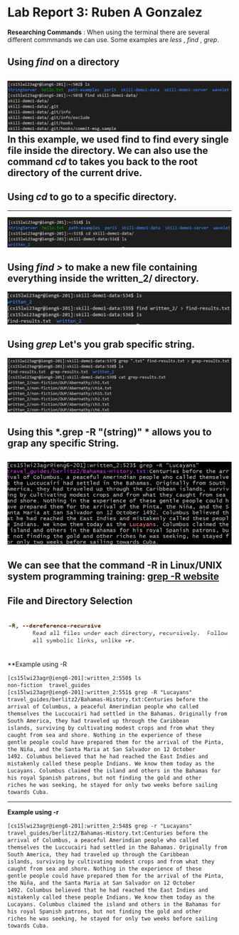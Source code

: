 # Lab Report 3: Ruben A Gonzalez
**Researching Commands** : When using the terminal there are several different commmands we can use. Some examples are *less* , *find* , *grep*.
## Using *find* on a directory
![Image](find.png)
In this example, we used find to find every single file inside the directory.
We can also use the command *cd* to takes you back to the root directory of the current drive.
---
## Using *cd* to go to a specific directory.
---
![Image](cd.png)
## Using *find >* to make a new file containing everything inside the written_2/ directory.
![Image](written.png)
## Using *grep* Let's you grab specific string.
![Image](grep.png)
## Using this *.grep -R "(string)" * allows you to grap any specific String.
![Image](grep-r.png)
---
We can see that the command -R in Linux/UNIX system programming training: 
[grep -R website](https://man7.org/linux/man-pages/man1/grep.1.html)
---
**File and Directory Selection**
---
![Image](-R.png)
---
**Example using -R
```
[cs15lwi23agr@ieng6-201]:written_2:550$ ls
non-fiction  travel_guides
[cs15lwi23agr@ieng6-201]:written_2:551$ grep -R "Lucayans"
travel_guides/berlitz2/Bahamas-History.txt:Centuries before the arrival of Columbus, a peaceful Amerindian people who called 
themselves the Luccucairi had settled in the Bahamas. Originally from South America, they had traveled up through the Caribbean
islands, surviving by cultivating modest crops and from what they caught from sea and shore. Nothing in the experience of these 
gentle people could have prepared them for the arrival of the Pinta, the Niña, and the Santa Maria at San Salvador on 12 October 
1492. Columbus believed that he had reached the East Indies and mistakenly called these people Indians. We know them today as the
Lucayans. Columbus claimed the island and others in the Bahamas for his royal Spanish patrons, but not finding the gold and other 
riches he was seeking, he stayed for only two weeks before sailing towards Cuba.

```
---
**Example using -r**
```
[cs15lwi23agr@ieng6-201]:written_2:548$ grep -r "Lucayans"
travel_guides/berlitz2/Bahamas-History.txt:Centuries before the arrival of Columbus, a peaceful Amerindian people who called 
themselves the Luccucairi had settled in the Bahamas. Originally from South America, they had traveled up through the Caribbean 
islands, surviving by cultivating modest crops and from what they caught from sea and shore. Nothing in the experience of these 
gentle people could have prepared them for the arrival of the Pinta, the Niña, and the Santa Maria at San Salvador on 12 October 
1492. Columbus believed that he had reached the East Indies and mistakenly called these people Indians. We know them today as the 
Lucayans. Columbus claimed the island and others in the Bahamas for his royal Spanish patrons, but not finding the gold and other 
riches he was seeking, he stayed for only two weeks before sailing towards Cuba.
```
